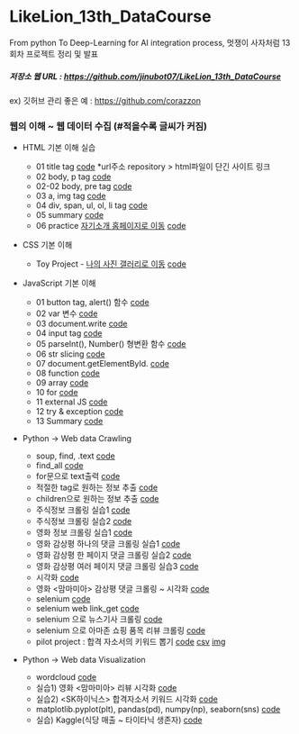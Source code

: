 # LikeLion_13th_DataCourse
From python To Deep-Learning for AI integration process, 멋쟁이 사자처럼 13회차 프로젝트 정리 및 발표

##### 저장소 웹 URL : https://github.com/jinubot07/LikeLion_13th_DataCourse
ex) 깃허브 관리 좋은 예 : https://github.com/corazzon

### 웹의 이해 ~ 웹 데이터 수집 (#적을수록 글씨가 커짐)
* HTML 기본 이해 실습 
  * 01 title tag [code](https://github.com/jinubot07/LikeLion_13th_DataCourse/blob/main/web_html/01_html_title.html) *url주소 repository > html파일이 단긴 사이트 링크
  * 02 body, p tag [code](https://github.com/jinubot07/LikeLion_13th_DataCourse/blob/main/web_html/02_html_body.html)
  * 02-02 body, pre tag [code](https://github.com/jinubot07/LikeLion_13th_DataCourse/blob/main/web_html/02_html_body_pre.html)
  * 03 a, img tag [code](https://github.com/jinubot07/LikeLion_13th_DataCourse/blob/main/web_html/03_html_link_img.html)
  * 04 div, span, ul, ol, li tag [code](https://github.com/jinubot07/LikeLion_13th_DataCourse/blob/main/web_html/04_html_div_span.html)
  * 05 summary [code](https://github.com/jinubot07/LikeLion_13th_DataCourse/blob/main/web_html/05_html_summary.html)
  * 06 practice [자기소개 홈페이지로 이동](https://jinubot07.github.io/LikeLion_13th_DataCourse/web_html/06_html_main.html) [code](https://github.com/jinubot07/LikeLion_13th_DataCourse/blob/main/web_html/06_html_main.html)

* CSS 기본 이해
  * Toy Project - [나의 사진 갤러리로 이동](https://jinubot07.github.io/LikeLion_13th_DataCourse/web_css/14_my_gallery.html) [code](https://github.com/jinubot07/LikeLion_13th_DataCourse/blob/main/web_css/14_my_gallery.html)

* JavaScript 기본 이해
  * 01 button tag, alert() 함수 [code](https://github.com/jinubot07/LikeLion_13th_DataCourse/blob/main/web_javascript/02_js_first.html)
  * 02 var 변수 [code](https://github.com/jinubot07/LikeLion_13th_DataCourse/blob/main/web_javascript/03_js_var.html)
  * 03 document.write [code](https://github.com/jinubot07/LikeLion_13th_DataCourse/blob/main/web_javascript/04_js_var.html)
  * 04 input tag [code](https://github.com/jinubot07/LikeLion_13th_DataCourse/blob/main/web_javascript/05_js_var_practice.html)
  * 05 parseInt(), Number() 형변환 함수 [code](https://github.com/jinubot07/LikeLion_13th_DataCourse/blob/main/web_javascript/07_js_number.html)
  * 06 str slicing [code](https://github.com/jinubot07/LikeLion_13th_DataCourse/blob/main/web_javascript/08_js_str.html)
  * 07 document.getElementById. [code](https://github.com/jinubot07/LikeLion_13th_DataCourse/blob/main/web_javascript/08_js_str_practice.html)
  * 08 function [code](https://github.com/jinubot07/LikeLion_13th_DataCourse/blob/main/web_javascript/08_js_str_practice2.html)
  * 09 array [code](https://github.com/jinubot07/LikeLion_13th_DataCourse/blob/main/web_javascript/09_js_array.html)
  * 10 for [code](https://github.com/jinubot07/LikeLion_13th_DataCourse/blob/main/web_javascript/10_js_for.html)
  * 11 external JS [code](https://github.com/jinubot07/LikeLion_13th_DataCourse/blob/main/web_javascript/11_js_ex.html)
  * 12 try & exception [code](https://github.com/jinubot07/LikeLion_13th_DataCourse/blob/main/web_javascript/12_js_try_except.html)
  * 13 Summary [code](https://github.com/jinubot07/LikeLion_13th_DataCourse/blob/main/web_javascript/SUMMARY.html)

* Python -> Web data Crawling
  * soup, find, .text [code](https://github.com/jinubot07/LikeLion_13th_DataCourse/blob/main/web_data/01_chrome_test.py)
  * find_all [code](https://github.com/jinubot07/LikeLion_13th_DataCourse/blob/main/web_data/02_ex.py)
  * for문으로 text출력 [code](https://github.com/jinubot07/LikeLion_13th_DataCourse/blob/main/web_data/03_bs4.py)
  * 적절한 tag로 원하는 정보 추출 [code](https://github.com/jinubot07/LikeLion_13th_DataCourse/blob/main/web_data/04_bs01_basic_find.py)
  * children으로 원하는 정보 추출 [code](https://github.com/jinubot07/LikeLion_13th_DataCourse/blob/main/web_data/04_bs02_array_children.py)
  * 주식정보 크롤링 실습1 [code](https://github.com/jinubot07/LikeLion_13th_DataCourse/blob/main/web_data/05_stock_get.py)
  * 주식정보 크롤링 실습2 [code](https://github.com/jinubot07/LikeLion_13th_DataCourse/blob/main/web_data/06_kosdaq_get.py)
  * 영화 정보 크롤링 실습1 [code](https://github.com/jinubot07/LikeLion_13th_DataCourse/blob/main/web_data/08_movie_01.py)
  * 영화 감상평 하나의 댓글 크롤링 실습1 [code](https://github.com/jinubot07/LikeLion_13th_DataCourse/blob/main/web_data/09_movie_review.py)
  * 영화 감상평 한 페이지 댓글 크롤링 실습2 [code](https://github.com/jinubot07/LikeLion_13th_DataCourse/blob/main/web_data/10_movie_page.py)
  * 영화 감상평 여러 페이지 댓글 크롤링 실습3 [code](https://github.com/jinubot07/LikeLion_13th_DataCourse/blob/main/web_data/11_movie_multi_pages.py)
  * 시각화 [code](https://github.com/jinubot07/LikeLion_13th_DataCourse/blob/main/web_data/12_text_vis.py)
  * 영화 <맘마미아> 감상평 댓글 크롤링 ~ 시각화 [code](https://github.com/jinubot07/LikeLion_13th_DataCourse/blob/main/web_data/13_mammamia_review.py)
  * selenium [code](https://github.com/jinubot07/LikeLion_13th_DataCourse/blob/main/web_data/14_selenium.py)
  * selenium web link_get [code](https://github.com/jinubot07/LikeLion_13th_DataCourse/blob/main/web_data/16_20210910.py)
  * selenium 으로 뉴스기사 크롤링 [code](https://github.com/jinubot07/LikeLion_13th_DataCourse/blob/main/web_data/17_search_engine.py)
  * selenium 으로 아마존 쇼핑 품목 리뷰 크롤링 [code](https://github.com/jinubot07/LikeLion_13th_DataCourse/blob/main/web_data/19_amazon.py)
  * pilot project : 합격 자소서의 키워드 뽑기 [code](https://github.com/jinubot07/LikeLion_13th_DataCourse/blob/main/web_data/20_pilot_project.py)
                                        [csv](https://github.com/jinubot07/LikeLion_13th_DataCourse/blob/main/web_data/SK%ED%95%98%EC%9D%B4%EB%8B%89%EC%8A%A4_%ED%95%A9%EA%B2%A9%EC%9E%90%EC%86%8C%EC%84%9C.csv)
                                        [img](https://github.com/jinubot07/LikeLion_13th_DataCourse/blob/main/web_data/SKhynix_passed_CV.png)
* Python -> Web data Visualization
  * wordcloud [code](https://github.com/jinubot07/LikeLion_13th_DataCourse/blob/main/web_data/12_text_vis.py)
  * 실습1) 영화 <맘마미아> 리뷰 시각화 [code](https://github.com/jinubot07/LikeLion_13th_DataCourse/blob/main/web_data/13_mammamia_review.py)
  * 실습2) <SK하이닉스> 합격자소서 키워드 시각화 [code](https://github.com/jinubot07/LikeLion_13th_DataCourse/blob/main/web_data/20_pilot_project.py)
  * matplotlib.pyplot(plt), pandas(pd), numpy(np), seaborn(sns) [code](https://github.com/jinubot07/LikeLion_13th_DataCourse/blob/main/web_data/12_text_vis.py)
  * 실습) Kaggle(식당 매출 ~ 타이타닉 생존자) [code](https://github.com/jinubot07/LikeLion_13th_DataCourse/blob/main/web_visualization/kaggle-plot.ipynb)
